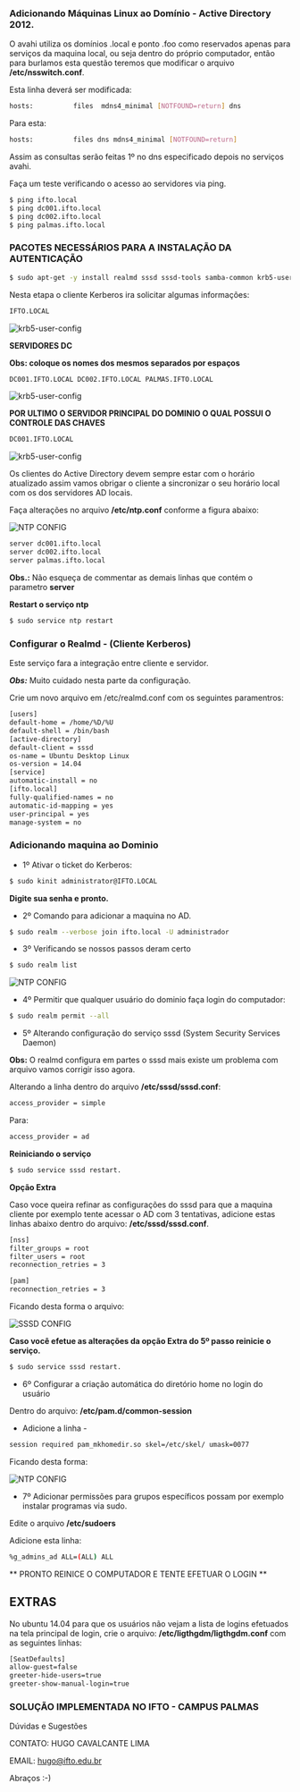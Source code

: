 ### Adicionando Máquinas Linux ao Domínio - Active Directory 2012.

O avahi utiliza os domínios .local e ponto .foo como reservados apenas para serviços da maquina local, ou seja dentro do próprio computador, então para burlamos esta questão teremos que modificar o arquivo **/etc/nsswitch.conf**.

Esta linha deverá ser modificada:

```sh
hosts:          files  mdns4_minimal [NOTFOUND=return] dns
```
Para esta:


```sh
hosts:          files dns mdns4_minimal [NOTFOUND=return]
```

Assim as consultas serão feitas 1º no dns especificado depois no serviços avahi.

Faça um teste verificando o acesso ao servidores via ping.

```bash
$ ping ifto.local
$ ping dc001.ifto.local
$ ping dc002.ifto.local
$ ping palmas.ifto.local
```
### PACOTES NECESSÁRIOS PARA A INSTALAÇÃO  DA AUTENTICAÇÃO

```bash
$ sudo apt-get -y install realmd sssd sssd-tools samba-common krb5-user packagekit samba-common-bin samba-libs adcli ntp
```
Nesta etapa o cliente Kerberos ira solicitar algumas informações:

```sh
IFTO.LOCAL
```

![krb5-user-config](/figuras/01)


**SERVIDORES DC**

**Obs: coloque os nomes dos mesmos separados por espaços**

```sh
DC001.IFTO.LOCAL DC002.IFTO.LOCAL PALMAS.IFTO.LOCAL
```
![krb5-user-config](/figuras/02)


**POR ULTIMO O SERVIDOR PRINCIPAL DO DOMINIO O QUAL POSSUI O CONTROLE DAS CHAVES**

```sh
DC001.IFTO.LOCAL
```

![krb5-user-config](/figuras/03)



Os clientes do Active Directory devem sempre estar com o horário atualizado assim
vamos obrigar o cliente a sincronizar o seu horário local com os dos servidores AD
locais.

Faça alterações no arquivo **/etc/ntp.conf** conforme a figura abaixo:

![NTP CONFIG](figuras/04)

```sh
server dc001.ifto.local
server dc002.ifto.local
server palmas.ifto.local
```
**Obs.:** Não esqueça de commentar as demais linhas que contém o parametro **server**

**Restart o serviço ntp**

```bash
$ sudo service ntp restart
```

### Configurar o Realmd - (Cliente Kerberos)

Este serviço fara a integração entre cliente e servidor.

***Obs:*** Muito cuidado nesta parte da configuração.

Crie um novo arquivo em /etc/realmd.conf com os seguintes paramentros:

```sh
[users]
default-home = /home/%D/%U
default-shell = /bin/bash
[active-directory]
default-client = sssd
os-name = Ubuntu Desktop Linux
os-version = 14.04
[service]
automatic-install = no
[ifto.local]
fully-qualified-names = no
automatic-id-mapping = yes
user-principal = yes
manage-system = no
```

### Adicionando maquina ao Dominio

* 1º Ativar o ticket do Kerberos:

```bash
$ sudo kinit administrator@IFTO.LOCAL
```

**Digite sua senha e pronto.**

* 2º Comando para adicionar a maquina no AD.

```bash
$ sudo realm --verbose join ifto.local -U administrador
```

* 3º Verificando se nossos passos deram certo

```bash
$ sudo realm list

```
![NTP CONFIG](figuras/06)

* 4º Permitir que qualquer usuário do dominio faça login do computador:

```bash
$ sudo realm permit --all

```
* 5º Alterando configuração do serviço sssd (System Security Services Daemon)

**Obs:** O realmd configura em partes o sssd mais existe um problema com arquivo vamos corrigir isso agora.

Alterando a linha dentro do arquivo **/etc/sssd/sssd.conf**:

```sh
access_provider = simple
```

Para:

```sh
access_provider = ad
```
**Reiniciando o serviço**

```bash
$ sudo service sssd restart.
```

**Opção Extra**

Caso voce queira refinar as configurações do sssd para que a maquina cliente por exemplo tente acessar o AD com 3 tentativas, adicione estas linhas abaixo dentro do arquivo: **/etc/sssd/sssd.conf**.

```sh
[nss]
filter_groups = root
filter_users = root
reconnection_retries = 3

[pam]
reconnection_retries = 3
```

Ficando desta forma o arquivo:

![SSSD CONFIG](figuras/07)


**Caso você efetue as alterações da opção Extra do 5º passo reinicie o serviço.**

```bash
$ sudo service sssd restart.
```




* 6º Configurar a criação automática do diretório home no login do usuário

Dentro do arquivo: **/etc/pam.d/common-session**
* Adicione a linha -

```sh
session required pam_mkhomedir.so skel=/etc/skel/ umask=0077
```
Ficando desta forma:

![NTP CONFIG](figuras/05)

* 7º Adicionar permissões para grupos específicos possam por exemplo instalar programas via sudo.

Edite o arquivo **/etc/sudoers**

Adicione esta linha:

```sh
%g_admins_ad ALL=(ALL) ALL
```

** PRONTO REINICE O COMPUTADOR E TENTE EFETUAR O LOGIN **



## EXTRAS

No ubuntu 14.04 para que os usuários não vejam a lista de logins efetuados na tela principal de login, crie o arquivo: **/etc/ligthgdm/ligthgdm.conf**
com as seguintes linhas:

```sh
[SeatDefaults]
allow-guest=false
greeter-hide-users=true
greeter-show-manual-login=true
```

### SOLUÇÃO IMPLEMENTADA NO IFTO - CAMPUS PALMAS
Dúvidas e Sugestões

CONTATO: HUGO CAVALCANTE LIMA

EMAIL: hugo@ifto.edu.br


Abraços  :-)
